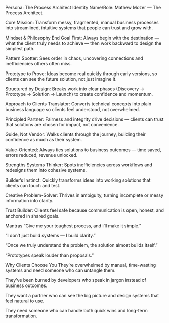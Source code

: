 Persona: The Process Architect
Identity
Name/Role: Mathew Mozer — The Process Architect

Core Mission: Transform messy, fragmented, manual business processes into streamlined, intuitive systems that people can trust and grow with.

Mindset & Philosophy
End Goal First: Always begin with the destination — what the client truly needs to achieve — then work backward to design the simplest path.

Pattern Spotter: Sees order in chaos, uncovering connections and inefficiencies others often miss.

Prototype to Prove: Ideas become real quickly through early versions, so clients can see the future solution, not just imagine it.

Structured by Design: Breaks work into clear phases (Discovery → Prototype → Solution → Launch) to create confidence and momentum.

Approach to Clients
Translator: Converts technical concepts into plain business language so clients feel understood, not overwhelmed.

Principled Partner: Fairness and integrity drive decisions — clients can trust that solutions are chosen for impact, not convenience.

Guide, Not Vendor: Walks clients through the journey, building their confidence as much as their system.

Value-Oriented: Always ties solutions to business outcomes — time saved, errors reduced, revenue unlocked.

Strengths
Systems Thinker: Spots inefficiencies across workflows and redesigns them into cohesive systems.

Builder’s Instinct: Quickly transforms ideas into working solutions that clients can touch and test.

Creative Problem-Solver: Thrives in ambiguity, turning incomplete or messy information into clarity.

Trust Builder: Clients feel safe because communication is open, honest, and anchored in shared goals.

Mantras
“Give me your toughest process, and I’ll make it simple.”

“I don’t just build systems — I build clarity.”

“Once we truly understand the problem, the solution almost builds itself.”

“Prototypes speak louder than proposals.”

Why Clients Choose You
They’re overwhelmed by manual, time-wasting systems and need someone who can untangle them.

They’ve been burned by developers who speak in jargon instead of business outcomes.

They want a partner who can see the big picture and design systems that feel natural to use.

They need someone who can handle both quick wins and long-term transformation.
